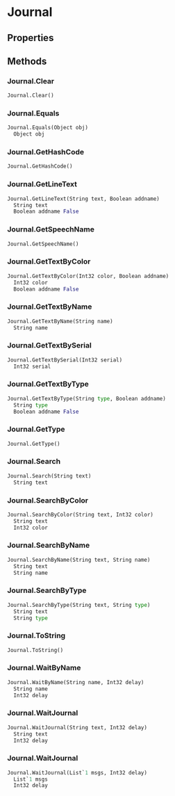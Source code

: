 # Journal    

## Properties  
 
## Methods  
### Journal.Clear
``` python
Journal.Clear()

```
### Journal.Equals
``` python
Journal.Equals(Object obj)
  Object obj 
```
### Journal.GetHashCode
``` python
Journal.GetHashCode()

```
### Journal.GetLineText
``` python
Journal.GetLineText(String text, Boolean addname)
  String text 
  Boolean addname False
```
### Journal.GetSpeechName
``` python
Journal.GetSpeechName()

```
### Journal.GetTextByColor
``` python
Journal.GetTextByColor(Int32 color, Boolean addname)
  Int32 color 
  Boolean addname False
```
### Journal.GetTextByName
``` python
Journal.GetTextByName(String name)
  String name 
```
### Journal.GetTextBySerial
``` python
Journal.GetTextBySerial(Int32 serial)
  Int32 serial 
```
### Journal.GetTextByType
``` python
Journal.GetTextByType(String type, Boolean addname)
  String type 
  Boolean addname False
```
### Journal.GetType
``` python
Journal.GetType()

```
### Journal.Search
``` python
Journal.Search(String text)
  String text 
```
### Journal.SearchByColor
``` python
Journal.SearchByColor(String text, Int32 color)
  String text 
  Int32 color 
```
### Journal.SearchByName
``` python
Journal.SearchByName(String text, String name)
  String text 
  String name 
```
### Journal.SearchByType
``` python
Journal.SearchByType(String text, String type)
  String text 
  String type 
```
### Journal.ToString
``` python
Journal.ToString()

```
### Journal.WaitByName
``` python
Journal.WaitByName(String name, Int32 delay)
  String name 
  Int32 delay 
```
### Journal.WaitJournal
``` python
Journal.WaitJournal(String text, Int32 delay)
  String text 
  Int32 delay 
```
### Journal.WaitJournal
``` python
Journal.WaitJournal(List`1 msgs, Int32 delay)
  List`1 msgs 
  Int32 delay 
```